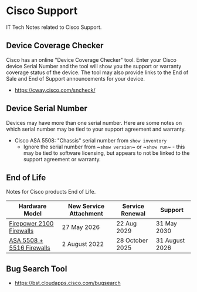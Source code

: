 # Cisco Support

IT Tech Notes related to Cisco Support.

## Device Coverage Checker

Cisco has an online "Device Coverage Checker" tool. Enter your Cisco device Serial Number and the tool will show you the support or warranty coverage status of the device. The tool may also provide links to the End of Sale and End of Support announcements for your device.

* https://cway.cisco.com/sncheck/

## Device Serial Number

Devices may have more than one serial number. Here are some notes on which serial number may be tied to your support agreement and warranty.

* Cisco ASA 5508: "Chassis" serial number from `show inventory`
  * Ignore the serial number from ~`show version`~ or ~`show run`~ - this may be tied to software licensing, but appears to not be linked to the support agreement or warranty.

## End of Life

Notes for Cisco products End of Life.

| Hardware Model                 | New Service Attachment | Service Renewal | Support        |
|--------------------------------|------------------------|-----------------|----------------|
| [Firepower 2100 Firewalls][2]  | 27 May 2026            | 22 Aug 2029     | 31 May 2030    |
| [ASA 5508 + 5516 Firewalls][1] | 2 August 2022          | 28 October 2025 | 31 August 2026 |
 
## Bug Search Tool

* https://bst.cloudapps.cisco.com/bugsearch

[1]: https://www.cisco.com/c/en/us/products/collateral/security/asa-5500-series-next-generation-firewalls/eos-eol-notice-c51-744798.html
[2]: https://www.cisco.com/c/en/us/products/collateral/security/firepower-ngfw/firepower-2100-series-sec-app-5-yr-sub-eol.html
